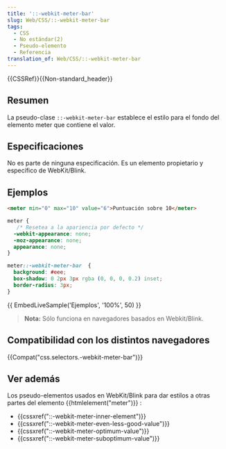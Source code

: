 ```yaml
---
title: '::-webkit-meter-bar'
slug: Web/CSS/::-webkit-meter-bar
tags:
  - CSS
  - No estándar(2)
  - Pseudo-elemento
  - Referencia
translation_of: Web/CSS/::-webkit-meter-bar
---
```

{{CSSRef}}{{Non-standard_header}}

## Resumen

La pseudo-clase `::-webkit-meter-bar` establece el estilo para el fondo del elemento meter que contiene el valor.

## Especificaciones

No es parte de ninguna especificación. Es un elemento propietario y específico de WebKit/Blink.

## Ejemplos

```html
<meter min="0" max="10" value="6">Puntuación sobre 10</meter>
```

```css
meter {
   /* Resetea a la apariencia por defecto */
  -webkit-appearance: none;
  -moz-appearance: none;
  appearance: none;
}

meter::-webkit-meter-bar  {
  background: #eee;
  box-shadow: 0 2px 3px rgba (0, 0, 0, 0.2) inset;
  border-radius: 3px;
}
```

{{ EmbedLiveSample('Ejemplos', '100%', 50) }}

> **Nota:** Sólo funciona en navegadores basados en Webkit/Blink.

## Compatibilidad con los distintos navegadores

{{Compat("css.selectors.-webkit-meter-bar")}}

## Ver además

Los pseudo-elementos usados en WebKit/Blink para dar estilos a otras partes del elemento {{htmlelement("meter")}} :

- {{cssxref("::-webkit-meter-inner-element")}}
- {{cssxref("::-webkit-meter-even-less-good-value")}}
- {{cssxref("::-webkit-meter-optimum-value")}}
- {{cssxref("::-webkit-meter-suboptimum-value")}}
